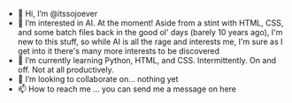 - 👋 Hi, I’m @itssojoever
- 👀 I’m interested in AI. At the moment! Aside from a stint with HTML, CSS, and some batch files back in the good ol' days (barely 10 years ago), I'm new to this stuff, so while AI is all the rage and interests me, I'm sure as I get into it there's many more interests to be discovered
- 🌱 I’m currently learning Python, HTML, and CSS. Intermittently. On and off. Not at all productively.
- 🤝 I’m looking to collaborate on... nothing yet
- 📫 How to reach me ... you can send me a message on here

<!---
JoeEnterAUsername/JoeEnterAUsername is a ✨ special ✨ repository because its `README.md` (this file) appears on your GitHub profile.
You can click the Preview link to take a look at your changes.
--->
